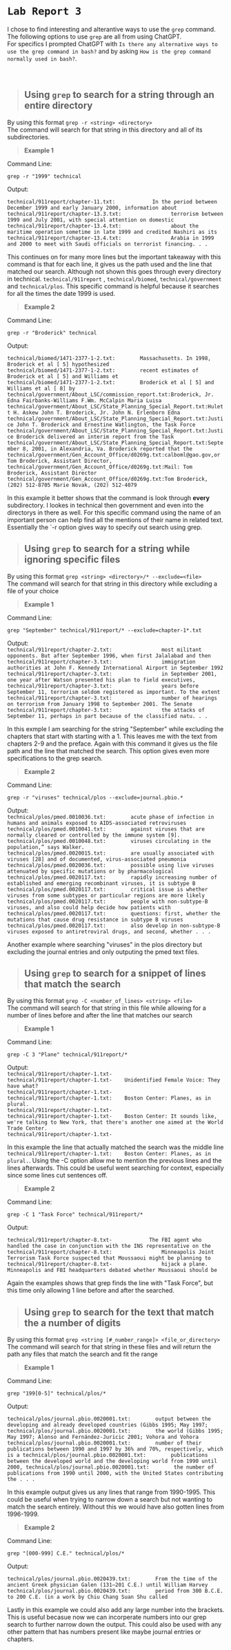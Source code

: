 # `Lab Report 3` 

I chose to find interesting and alterantive ways to use the `grep` command. The following options to use `grep` are all from using ChatGPT. <br/>
For specifics I prompted ChatGPT with `Is there any alternative ways to use the grep command in bash?` and by asking `How is the grep command normally used in bash?`.<br/>
<br/>
<br/>
>## Using `grep` to search for a string through an entire directory

By using this format `grep -r <string> <directory>`<br/>
The command will search for that string in this directory and all of its subdirectories.

> **Example 1**

Command Line:

`grep -r "1999" technical`

Output: </br>

`technical/911report/chapter-11.txt:            In the period between December 1999 and early January 2000, information about
technical/911report/chapter-13.3.txt:                terrorism between 1999 and July 2001, with special attention on domestic
technical/911report/chapter-13.4.txt:                about the maritime operation sometime in late 1999 and credited Nashiri as its
technical/911report/chapter-13.4.txt:                Arabia in 1999 and 2000 to meet with Saudi officials on terrorist financing.
. . `

This continues on for many more lines but the important takeaway with this command is that for each line, it gives us the path used and the line that matched our search. Although not shown this goes through every directory in technical. `technical/911report` , `technical/biomed`, `technical/government` and `technical/plos`. This specific command is helpful because it searches for all the times the date 1999 is used.

> **Example 2**

Command Line:

`grep -r "Broderick" technical`

Output: </br>

`technical/biomed/1471-2377-1-2.txt:        Massachusetts. In 1998, Broderick et al [ 5] hypothesized`</br>
`technical/biomed/1471-2377-1-2.txt:        recent estimates of Broderick et al [ 5] and Williams et`</br>
`technical/biomed/1471-2377-1-2.txt:        Broderick et al [ 5] and Williams et al [ 8] by`</br>
`technical/government/About_LSC/commission_report.txt:Broderick, Jr. Edna Fairbanks-Williams F.Wm. McCalpin Maria Luisa
technical/government/About_LSC/State_Planning_Special_Report.txt:Hulett H. Askew John T. Broderick, Jr. John N. Erlenborn Edna
technical/government/About_LSC/State_Planning_Special_Report.txt:Justice John T. Broderick and Ernestine Watlington, the Task Force
technical/government/About_LSC/State_Planning_Special_Report.txt:Justice Broderick delivered an interim report from the Task
technical/government/About_LSC/State_Planning_Special_Report.txt:September 8, 2001, in Alexandria, Va. Broderick reported that the
technical/government/Gen_Account_Office/d0269g.txt:calboml@gao.gov,or Tom Broderick, Assistant Director,
technical/government/Gen_Account_Office/d0269g.txt:Mail: Tom Broderick, Assistant Director
technical/government/Gen_Account_Office/d0269g.txt:Tom Broderick, (202) 512-8705 Marie Novak, (202) 512-4079`

In this example it better shows that the command is look through **every** subdirectory. I lookes in technical then government and even into the directorys in there as well. For this specific command using the name of an important person can help find all the mentions of their name in related text. Essentially the `-r option gives way to specify out search using grep.

>## Using `grep` to search for a string while ignoring specific files

By using this format `grep <string> <directory>/* --exclude=<file>`<br/>
The command will search for that string in this directory while excluding a file of your choice

> **Example 1**

Command Line:

`grep "September" technical/911report/* --exclude=chapter-1*.txt`

Output: </br>
`technical/911report/chapter-2.txt:                most militant opponents. But after September 1996, when first Jalalabad and then
technical/911report/chapter-3.txt:                immigration authorities at John F. Kennedy International Airport in September 1992
technical/911report/chapter-3.txt:                in September 2001, one year after Watson presented his plan to field executives,
technical/911report/chapter-3.txt:                years before September 11, terrorism seldom registered as important. To the extent
technical/911report/chapter-3.txt:                number of hearings on terrorism from January 1998 to September 2001. The Senate
technical/911report/chapter-3.txt:                the attacks of September 11, perhaps in part because of the classified natu. . . `

In this exmple I am searching for the string "September" while excluding the chapters that start with starting with a 1. This leaves me with the text from chapters 2-9 and the preface. Again with this command it gives us the file path and the line that matched the search. This option gives even more specifications to the grep search.

> **Example 2**

Command Line:

`grep -r "viruses" technical/plos --exclude=journal.pbio.*`

Output: </br>
`technical/plos/pmed.0010036.txt:        acute phase of infection in humans and animals exposed to AIDS-associated retroviruses`</br>
`technical/plos/pmed.0010041.txt:        against viruses that are normally cleared or controlled by the immune system [9].`</br>
`technical/plos/pmed.0010048.txt:        viruses circulating in the population,” says Walker.`</br>
`technical/plos/pmed.0020015.txt:        are usually associated with viruses [28] and of documented, virus-associated pneumonia`</br>
`technical/plos/pmed.0020036.txt:        possible using live viruses attenuated by specific mutations or by pharmacological`</br>
`technical/plos/pmed.0020117.txt:        rapidly increasing number of established and emerging recombinant viruses, it is subtype B`</br>
`technical/plos/pmed.0020117.txt:        critical issue is whether viruses from some subtypes or particular regions are more likely`</br>
`technical/plos/pmed.0020117.txt:        people with non-subtype-B viruses, and also could help decide how patients with`</br>
`technical/plos/pmed.0020117.txt:        questions: first, whether the mutations that cause drug resistance in subtype B viruses`</br>
`technical/plos/pmed.0020117.txt:        also develop in non-subtype-B viruses exposed to antiretroviral drugs, and second, whether . . .`</br>

Another example where searching "viruses" in the plos directory but excluding the journal entries and only outputing the pmed text files.

>## Using `grep` to search for a snippet of lines that match the search

By using this format `grep -C <number_of_lines> <string> <file>`<br/>
The command will search for that string in this file while allowing for a number of lines before and after the line that matches our search

> **Example 1**

Command Line:

`grep -C 3 "Plane" technical/911report/*`

Output: </br>
`technical/911report/chapter-1.txt-` </br>
`technical/911report/chapter-1.txt-    Unidentified Female Voice: They have what?`</br>
`technical/911report/chapter-1.txt-`</br>
`technical/911report/chapter-1.txt:    Boston Center: Planes, as in plural.`</br>
`technical/911report/chapter-1.txt-`</br>
`technical/911report/chapter-1.txt-    Boston Center: It sounds like, we're talking to New York, that there's another one aimed at the World Trade Center.`</br>
`technical/911report/chapter-1.txt-`</br>

In this example the line that actually matched the search was the middle line `technical/911report/chapter-1.txt:    Boston Center: Planes, as in plural.`. Using the -C option allow me to mention the previous lines and the lines afterwards. This could be useful went searching for context, especially since some lines cut sentences off.

> **Example 2**

Command Line:

`grep -C 1 "Task Force" technical/911report/*`

Output: </br>

`technical/911report/chapter-8.txt-            The FBI agent who handled the case in conjunction with the INS representative on the
technical/911report/chapter-8.txt:                Minneapolis Joint Terrorism Task Force suspected that Moussaoui might be planning to
technical/911report/chapter-8.txt-                hijack a plane. Minneapolis and FBI headquarters debated whether Moussaoui should be`

Again the examples shows that grep finds the line with "Task Force", but this time only allowing 1 line before and after the searched.

>## Using `grep` to search for the text that match the a number of digits

By using this format `grep <string [#_number_range]> <file_or_directory>`<br/>
The command will search for that string in these files and will return the path any files that match the search and fit the range

> **Example 1**

Command Line:

`grep "199[0-5]" technical/plos/*`

Output: </br>

`technical/plos/journal.pbio.0020001.txt:        output between the developing and already developed countries (Gibbs 1995; May 1997;
technical/plos/journal.pbio.0020001.txt:        the world (Gibbs 1995; May 1997; Alonso and Fernández-Juricic 2001; Vohora and Vohora
technical/plos/journal.pbio.0020001.txt:        number of their publications between 1990 and 1997 by 36% and 70%, respectively, which is a
technical/plos/journal.pbio.0020001.txt:        publications between the developed world and the developing world from 1990 until 2000,
technical/plos/journal.pbio.0020001.txt:        the number of publications from 1990 until 2000, with the United States contributing the . . .`</br>

In this example output gives us any lines that range from 1990-1995. This could be useful when trying to narrow down a search but not wanting to match the search entirely. Without this we would have also gotten lines from 1996-1999. 

> **Example 2**

Command Line:

`grep "[000-999] C.E." technical/plos/*`

Output: </br>

`technical/plos/journal.pbio.0020439.txt:        From the time of the ancient Greek physician Galen (131–201 C.E.) until William Harvey
technical/plos/journal.pbio.0020439.txt:        period from 300 B.C.E. to 200 C.E. (in a work by Chiu Chang Suan Shu called `

Lastly in this example we could also add any large number into the brackets. This is useful becasue now we can incorperate numbers into our grep search to further narrow down the output. This could also be used with any other pattern that has numbers present like maybe journal entries or chapters.


